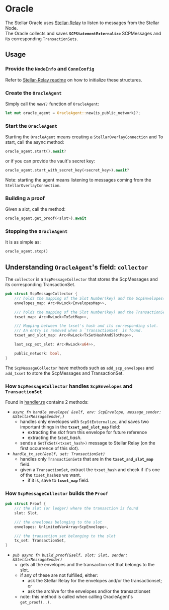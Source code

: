 # Oracle

The Stellar Oracle uses [Stellar-Relay](../stellar-relay-lib) to listen to messages from the Stellar Node.  
The Oracle collects and saves **`SCPStatementExternalize`** SCPMessages and its corresponding `TransactionSets`.

## Usage

### Provide the `NodeInfo` and `ConnConfig` 
Refer to [Stellar-Relay readme](../stellar-relay-lib/README.md) on how to initialize these structures.

### Create the `OracleAgent`
Simply call the _`new()`_ function of `OracleAgent`:
```rust
let mut oracle_agent = OracleAgent::new(is_public_network)?;
```
### Start the `OracleAgent`
Starting the `OracleAgent` means creating a `StellarOverlayConnection` and
To start, call the async method:
```rust
oracle_agent.start().await?
```
or if you can provide the vault's secret key:
```rust
oracle_agent.start_with_secret_key(<secret_key>).await?
```
Note: starting the agent means listening to messages coming from  the `StellarOverlayConnection`.
### Building a proof
Given a slot, call the method: 
```rust
oracle_agent.get_proof(<slot>).await
```

### Stopping the `OracleAgent`
It is as simple as:
```rust
oracle_agent.stop()
```

## Understanding `OracleAgent`'s field: `collector`
The `collector` is a `ScpMessageCollector` that stores the ScpMessages and its corresponding TransactionSet.
```rust
pub struct ScpMessageCollector {
	/// holds the mapping of the Slot Number(key) and the ScpEnvelopes(value)
	envelopes_map: Arc<RwLock<EnvelopesMap>>,

	/// holds the mapping of the Slot Number(key) and the TransactionSet(value)
	txset_map: Arc<RwLock<TxSetMap>>,

	/// Mapping between the txset's hash and its corresponding slot.
	/// An entry is removed when a `TransactionSet` is found.
	txset_and_slot_map: Arc<RwLock<TxSetHashAndSlotMap>>,

	last_scp_ext_slot: Arc<RwLock<u64>>,

	public_network: bool,
}
```
The `ScpMessageCollector` have methods such as `add_scp_envelopes` and `add_txset` to store the ScpMessages and TransactionSet.

### How `ScpMessageCollector` handles `ScpEnvelopes` and `TransactionSet` 
Found in [handler.rs](src/oracle/collector/handler.rs) contains 2 methods:
* _`async fn handle_envelope( &self, env: ScpEnvelope, message_sender: &StellarMessageSender,)`_
  * handles only envelopes with `ScpStExternalize`, and saves two important things in the **`txset_and_slot_map`** field:
    * extracting the _slot_ from this envelope for future reference
    * extracting the _txset_hash_.
  * sends a `GetTxSet(<txset_hash>)` message to Stellar Relay (on the first occurrence of this slot).
* _`handle_tx_set(&self, set: TransactionSet)`_
  * handles only `TransactionSet`s that are in the **`txset_and_slot_map`** field.
  * given a `TransactionSet`, extract the `txset_hash` and check if it's one of the `txset_hash`es we want.
    * if it is, save to **`txset_map`** field.

### How `ScpMessageCollector` builds the `Proof`
```rust
pub struct Proof {
	/// the slot (or ledger) where the transaction is found
	slot: Slot,

	/// the envelopes belonging to the slot
	envelopes: UnlimitedVarArray<ScpEnvelope>,

	/// the transaction set belonging to the slot
	tx_set: TransactionSet,
}
```
* _`pub async fn build_proof(&self, slot: Slot, sender: &StellarMessageSender)`_
  * gets all the envelopes and the transaction set that belongs to the slot.
  * if any of these are not fulfilled, either:
    * ask the Stellar Relay for the envelopes and/or the transactionset; or
    * ask the archive for the envelopes and/or the transactionset
  * note: this method is called when calling OracleAgent's `get_proof(..)`.